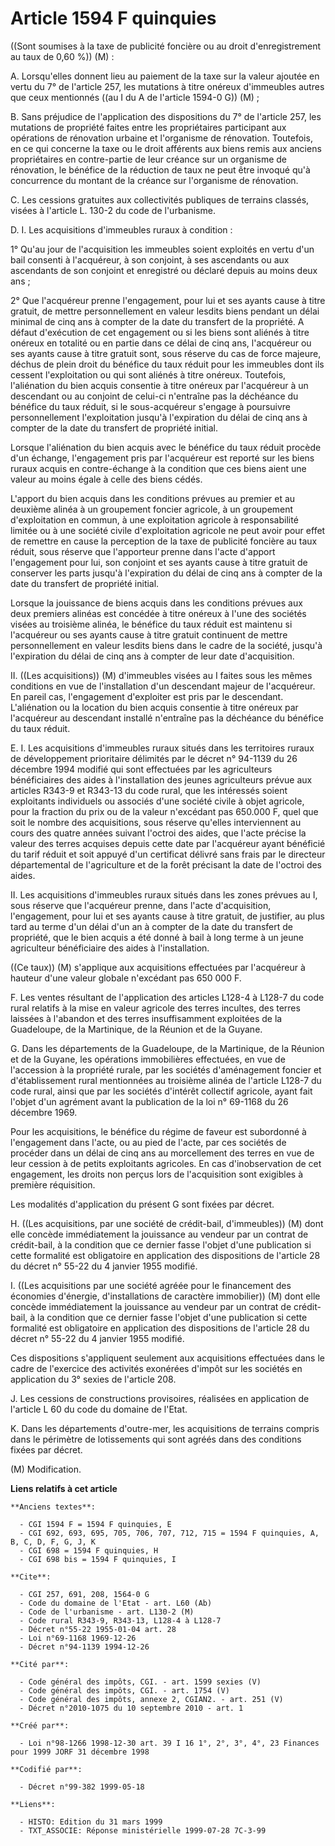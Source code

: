 # Article 1594 F quinquies

((Sont soumises à la taxe de publicité foncière ou au droit d'enregistrement au taux de 0,60 %)) (M) :

A. Lorsqu'elles donnent lieu au paiement de la taxe sur la valeur ajoutée en vertu du 7° de l'article 257, les mutations à
titre onéreux d'immeubles autres que ceux mentionnés ((au I du A de l'article 1594-0 G)) (M) ;

B. Sans préjudice de l'application des dispositions du 7° de l'article 257, les mutations de propriété faites entre les
propriétaires participant aux opérations de rénovation urbaine et l'organisme de rénovation. Toutefois, en ce qui concerne la
taxe ou le droit afférents aux biens remis aux anciens propriétaires en contre-partie de leur créance sur un organisme de
rénovation, le bénéfice de la réduction de taux ne peut être invoqué qu'à concurrence du montant de la créance sur
l'organisme de rénovation.

C. Les cessions gratuites aux collectivités publiques de terrains classés, visées à l'article L. 130-2 du code de
l'urbanisme.

D. I. Les acquisitions d'immeubles ruraux à condition :

1° Qu'au jour de l'acquisition les immeubles soient exploités en vertu d'un bail consenti à l'acquéreur, à son conjoint, à
ses ascendants ou aux ascendants de son conjoint et enregistré ou déclaré depuis au moins deux ans ;

2° Que l'acquéreur prenne l'engagement, pour lui et ses ayants cause à titre gratuit, de mettre personnellement en valeur
lesdits biens pendant un délai minimal de cinq ans à compter de la date du transfert de la propriété. A défaut d'exécution de
cet engagement ou si les biens sont aliénés à titre onéreux en totalité ou en partie dans ce délai de cinq ans, l'acquéreur
ou ses ayants cause à titre gratuit sont, sous réserve du cas de force majeure, déchus de plein droit du bénéfice du taux
réduit pour les immeubles dont ils cessent l'exploitation ou qui sont aliénés à titre onéreux. Toutefois, l'aliénation du
bien acquis consentie à titre onéreux par l'acquéreur à un descendant ou au conjoint de celui-ci n'entraîne pas la déchéance
du bénéfice du taux réduit, si le sous-acquéreur s'engage à poursuivre personnellement l'exploitation jusqu'à l'expiration du
délai de cinq ans à compter de la date du transfert de propriété initial.

Lorsque l'aliénation du bien acquis avec le bénéfice du taux réduit procède d'un échange, l'engagement pris par l'acquéreur
est reporté sur les biens ruraux acquis en contre-échange à la condition que ces biens aient une valeur au moins égale à
celle des biens cédés.

L'apport du bien acquis dans les conditions prévues au premier et au deuxième alinéa à un groupement foncier agricole, à un
groupement d'exploitation en commun, à une exploitation agricole à responsabilité limitée ou à une société civile
d'exploitation agricole ne peut avoir pour effet de remettre en cause la perception de la taxe de publicité foncière au taux
réduit, sous réserve que l'apporteur prenne dans l'acte d'apport l'engagement pour lui, son conjoint et ses ayants cause à
titre gratuit de conserver les parts jusqu'à l'expiration du délai de cinq ans à compter de la date du transfert de propriété
initial.

Lorsque la jouissance de biens acquis dans les conditions prévues aux deux premiers alinéas est concédée à titre onéreux à
l'une des sociétés visées au troisième alinéa, le bénéfice du taux réduit est maintenu si l'acquéreur ou ses ayants cause à
titre gratuit continuent de mettre personnellement en valeur lesdits biens dans le cadre de la société, jusqu'à l'expiration
du délai de cinq ans à compter de leur date d'acquisition.

II. ((Les acquisitions)) (M) d'immeubles visées au I faites sous les mêmes conditions en vue de l'installation d'un
descendant majeur de l'acquéreur. En pareil cas, l'engagement d'exploiter est pris par le descendant. L'aliénation ou la
location du bien acquis consentie à titre onéreux par l'acquéreur au descendant installé n'entraîne pas la déchéance du
bénéfice du taux réduit.

E. I. Les acquisitions d'immeubles ruraux situés dans les territoires ruraux de développement prioritaire délimités par le
décret n° 94-1139 du 26 décembre 1994 modifié qui sont effectuées par les agriculteurs bénéficiaires des aides à
l'installation des jeunes agriculteurs prévue aux articles R343-9 et R343-13 du code rural, que les intéressés soient
exploitants individuels ou associés d'une société civile à objet agricole, pour la fraction du prix ou de la valeur
n'excédant pas 650.000 F, quel que soit le nombre des acquisitions, sous réserve qu'elles interviennent au cours des quatre
années suivant l'octroi des aides, que l'acte précise la valeur des terres acquises depuis cette date par l'acquéreur ayant
bénéficié du tarif réduit et soit appuyé d'un certificat délivré sans frais par le directeur départemental de l'agriculture
et de la forêt précisant la date de l'octroi des aides.

II. Les acquisitions d'immeubles ruraux situés dans les zones prévues au I, sous réserve que l'acquéreur prenne, dans l'acte
d'acquisition, l'engagement, pour lui et ses ayants cause à titre gratuit, de justifier, au plus tard au terme d'un délai
d'un an à compter de la date du transfert de propriété, que le bien acquis a été donné à bail à long terme à un jeune
agriculteur bénéficiaire des aides à l'installation.

((Ce taux)) (M) s'applique aux acquisitions effectuées par l'acquéreur à hauteur d'une valeur globale n'excédant pas 650 000
F.

F. Les ventes résultant de l'application des articles L128-4 à L128-7 du code rural relatifs à la mise en valeur agricole des
terres incultes, des terres laissées à l'abandon et des terres insuffisamment exploitées de la Guadeloupe, de la Martinique,
de la Réunion et de la Guyane.

G. Dans les départements de la Guadeloupe, de la Martinique, de la Réunion et de la Guyane, les opérations immobilières
effectuées, en vue de l'accession à la propriété rurale, par les sociétés d'aménagement foncier et d'établissement rural
mentionnées au troisième alinéa de l'article L128-7 du code rural, ainsi que par les sociétés d'intérêt collectif agricole,
ayant fait l'objet d'un agrément avant la publication de la loi n° 69-1168 du 26 décembre 1969.

Pour les acquisitions, le bénéfice du régime de faveur est subordonné à l'engagement dans l'acte, ou au pied de l'acte, par
ces sociétés de procéder dans un délai de cinq ans au morcellement des terres en vue de leur cession à de petits exploitants
agricoles. En cas d'inobservation de cet engagement, les droits non perçus lors de l'acquisition sont exigibles à première
réquisition.

Les modalités d'application du présent G sont fixées par décret.

H. ((Les acquisitions, par une société de crédit-bail, d'immeubles)) (M) dont elle concède immédiatement la jouissance au
vendeur par un contrat de crédit-bail, à la condition que ce dernier fasse l'objet d'une publication si cette formalité est
obligatoire en application des dispositions de l'article 28 du décret n° 55-22 du 4 janvier 1955 modifié.

I. ((Les acquisitions par une société agréée pour le financement des économies d'énergie, d'installations de caractère
immobilier)) (M) dont elle concède immédiatement la jouissance au vendeur par un contrat de crédit-bail, à la condition que
ce dernier fasse l'objet d'une publication si cette formalité est obligatoire en application des dispositions de l'article 28
du décret n° 55-22 du 4 janvier 1955 modifié.

Ces dispositions s'appliquent seulement aux acquisitions effectuées dans le cadre de l'exercice des activités exonérées
d'impôt sur les sociétés en application du 3° sexies de l'article 208.

J. Les cessions de constructions provisoires, réalisées en application de l'article L 60 du code du domaine de l'Etat.

K. Dans les départements d'outre-mer, les acquisitions de terrains compris dans le périmètre de lotissements qui sont agréés
dans des conditions fixées par décret.

(M) Modification.

**Liens relatifs à cet article**

	**Anciens textes**:

	  - CGI 1594 F = 1594 F quinquies, E
	  - CGI 692, 693, 695, 705, 706, 707, 712, 715 = 1594 F quinquies, A, B, C, D, F, G, J, K
	  - CGI 698 = 1594 F quinquies, H
	  - CGI 698 bis = 1594 F quinquies, I

	**Cite**:

	  - CGI 257, 691, 208, 1564-0 G
	  - Code du domaine de l'Etat - art. L60 (Ab)
	  - Code de l'urbanisme - art. L130-2 (M)
	  - Code rural R343-9, R343-13, L128-4 à L128-7
	  - Décret n°55-22 1955-01-04 art. 28
	  - Loi n°69-1168 1969-12-26
	  - Décret n°94-1139 1994-12-26

	**Cité par**:

	  - Code général des impôts, CGI. - art. 1599 sexies (V)
	  - Code général des impôts, CGI. - art. 1754 (V)
	  - Code général des impôts, annexe 2, CGIAN2. - art. 251 (V)
	  - Décret n°2010-1075 du 10 septembre 2010 - art. 1

	**Créé par**:

	  - Loi n°98-1266 1998-12-30 art. 39 I 16 1°, 2°, 3°, 4°, 23 Finances pour 1999 JORF 31 décembre 1998

	**Codifié par**:

	  - Décret n°99-382 1999-05-18

	**Liens**:

	  - HISTO: Edition du 31 mars 1999
	  - TXT_ASSOCIE: Réponse ministérielle 1999-07-28 7C-3-99
